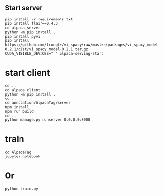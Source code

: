## Start server

	pip install -r requirements.txt
	pip install flair==0.4.3
	cd alpaca_server
	python -m pip install .
	pip install pyvi
	pip install https://github.com/trungtv/vi_spacy/raw/master/packages/vi_spacy_model-0.2.1/dist/vi_spacy_model-0.2.1.tar.gz
	CUDA_VISIBLE_DEVICES=" " alpaca-serving-start
# start client

	cd ..
	cd alpaca_client
	python -m pip install .
	cd ..
	cd annotation/AlpacaTag/server
	npm install
	npm run build
	cd ..
	python manage.py runserver 0.0.0.0:8000
	
# train

	cd AlpacaTag
	jupyter notebook
# 0r	

	python train.py
